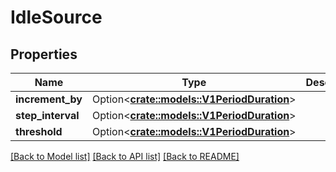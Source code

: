# IdleSource

## Properties

Name | Type | Description | Notes
------------ | ------------- | ------------- | -------------
**increment_by** | Option<[**crate::models::V1PeriodDuration**](v1.Duration.md)> |  | [optional]
**step_interval** | Option<[**crate::models::V1PeriodDuration**](v1.Duration.md)> |  | [optional]
**threshold** | Option<[**crate::models::V1PeriodDuration**](v1.Duration.md)> |  | [optional]

[[Back to Model list]](../README.md#documentation-for-models) [[Back to API list]](../README.md#documentation-for-api-endpoints) [[Back to README]](../README.md)


